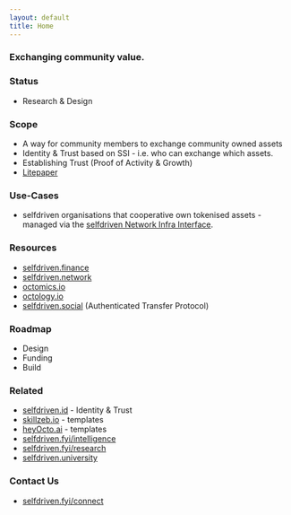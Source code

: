 ```yaml
---
layout: default
title: Home
---
```


### Exchanging community value.

### Status
- Research & Design

### Scope
- A way for community members to exchange community owned assets
- Identity & Trust based on SSI - i.e. who can exchange which assets.
- Establishing Trust (Proof of Activity & Growth)
- [Litepaper](/litepaper/)

### Use-Cases
- selfdriven organisations that cooperative own tokenised assets - managed via the [selfdriven Network Infra Interface](https://selfdriven.network/infra-interface/).

### Resources
- [selfdriven.finance](https://selfdriven.finance)
- [selfdriven.network](https://selfdriven.network)
- [octomics.io](https://octomics.io)
- [octology.io](https://octology.io)
- [selfdriven.social](https://selfdriven.social) (Authenticated Transfer Protocol)

### Roadmap
- Design
- Funding
- Build

### Related
- [selfdriven.id](https://selfdriven.id) - Identity & Trust
- [skillzeb.io](https://skillzeb.io) - templates
- [heyOcto.ai](https://heyocto.ai) - templates
- [selfdriven.fyi/intelligence](https://selfdriven.fyi/intelligence)
- [selfdriven.fyi/research](https://selfdriven.fyi/research)
- [selfdriven.university](https://selfdriven.university)

### Contact Us
- [selfdriven.fyi/connect](https://selfdriven.fyi/connect)


